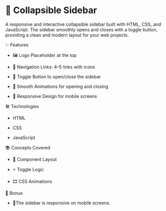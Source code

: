# 🌟 Collapsible Sidebar
A responsive and interactive collapsible sidebar built with HTML, CSS, and JavaScript. The sidebar smoothly opens and closes with a toggle button, providing a clean and modern layout for your web projects.

✨ Features

- 🖼️ Logo Placeholder at the top

- 🔗 Navigation Links: 4–5 links with icons

- 🔘 Toggle Button to open/close the sidebar

- 🎨 Smooth Animations for opening and closing

- 📱 Responsive Design for mobile screens

🛠️ Technologies

- HTML

- CSS

- JavaScript

📚 Concepts Covered

- 🧩 Component Layout

- ⚡ Toggle Logic

- 🎞️ CSS Animations

🎁 Bonus

- 📍The sidebar is responsive on mobile screens.
